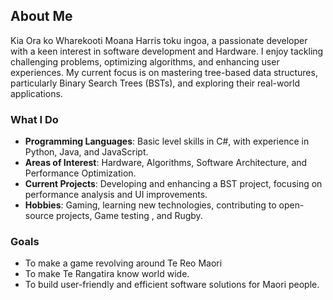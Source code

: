 ## About Me
Kia Ora ko Wharekooti Moana Harris toku ingoa, a passionate developer with a keen interest in software development and Hardware. I enjoy tackling challenging problems, optimizing algorithms, and enhancing user experiences. My current focus is on mastering tree-based data structures, particularly Binary Search Trees (BSTs), and exploring their real-world applications.

### What I Do

- **Programming Languages**: Basic level skills in C#, with experience in Python, Java, and JavaScript.
- **Areas of Interest**: Hardware, Algorithms, Software Architecture, and Performance Optimization.
- **Current Projects**: Developing and enhancing a BST project, focusing on performance analysis and UI improvements.
- **Hobbies**: Gaming, learning new technologies, contributing to open-source projects, Game testing , and Rugby.

### Goals

- To make a game revolving around Te Reo Maori
- To make Te Rangatira know world wide.
- To build user-friendly and efficient software solutions for Maori people.


